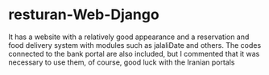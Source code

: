 # resturan-Web-Django


It has a website with a relatively good appearance and a reservation and food delivery system with modules such as jalaliDate and others.
The codes connected to the bank portal are also included, but I commented that it was necessary to use them, of course, good luck with the Iranian portals
